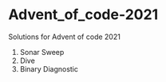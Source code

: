 # Advent_of_code-2021
Solutions for Advent of code 2021

1. Sonar Sweep
2. Dive
3. Binary Diagnostic

